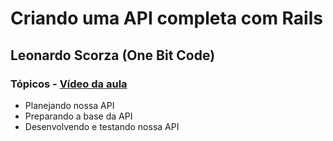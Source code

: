# Criando uma API completa com Rails
## Leonardo Scorza (One Bit Code)

### Tópicos - [Vídeo da aula](https://www.youtube.com/watch?v=EqOoElCjpNI)

- Planejando nossa API  
- Preparando a base da API  
- Desenvolvendo e testando nossa API  

